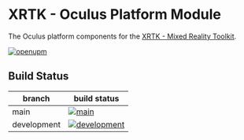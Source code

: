 # XRTK - Oculus Platform Module

The Oculus platform components for the [XRTK - Mixed Reality Toolkit](https://github.com/XRTK/XRTK-Core).

[![openupm](https://img.shields.io/npm/v/com.xrtk.oculus?label=openupm&registry_uri=https://package.openupm.com)](https://openupm.com/packages/com.xrtk.oculus/)

## Build Status

| branch | build status |
| --- | --- |
| main | [![main](https://github.com/XRTK/com.xrtk.oculus/actions/workflows/build.yml/badge.svg?branch=main)](https://github.com/XRTK/com.xrtk.oculus/actions/workflows/build.yml) |
| development | [![development](https://github.com/XRTK/com.xrtk.oculus/actions/workflows/build.yml/badge.svg?branch=development)](https://github.com/XRTK/com.xrtk.oculus/actions/workflows/build.yml) |

